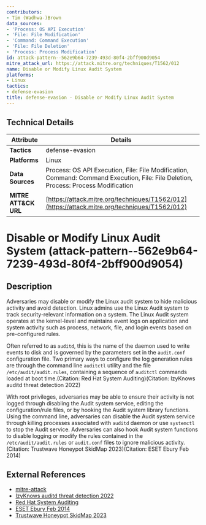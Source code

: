 ```yaml
---
contributors:
- Tim (Wadhwa-)Brown
data_sources:
- 'Process: OS API Execution'
- 'File: File Modification'
- 'Command: Command Execution'
- 'File: File Deletion'
- 'Process: Process Modification'
id: attack-pattern--562e9b64-7239-493d-80f4-2bff900d9054
mitre_attack_url: https://attack.mitre.org/techniques/T1562/012
name: Disable or Modify Linux Audit System
platforms:
- Linux
tactics:
- defense-evasion
title: defense-evasion - Disable or Modify Linux Audit System
---
```


## Technical Details

| Attribute | Details |
|-----------|----------|
| **Tactics** | defense-evasion |
| **Platforms** | Linux |
| **Data Sources** | Process: OS API Execution, File: File Modification, Command: Command Execution, File: File Deletion, Process: Process Modification |
| **MITRE ATT&CK URL** | [https://attack.mitre.org/techniques/T1562/012](https://attack.mitre.org/techniques/T1562/012) |

# Disable or Modify Linux Audit System (attack-pattern--562e9b64-7239-493d-80f4-2bff900d9054)

## Description
Adversaries may disable or modify the Linux audit system to hide malicious activity and avoid detection. Linux admins use the Linux Audit system to track security-relevant information on a system. The Linux Audit system operates at the kernel-level and maintains event logs on application and system activity such as process, network, file, and login events based on pre-configured rules.

Often referred to as `auditd`, this is the name of the daemon used to write events to disk and is governed by the parameters set in the `audit.conf` configuration file. Two primary ways to configure the log generation rules are through the command line `auditctl` utility and the file `/etc/audit/audit.rules`,  containing a sequence of `auditctl` commands loaded at boot time.(Citation: Red Hat System Auditing)(Citation: IzyKnows auditd threat detection 2022)

With root privileges, adversaries may be able to ensure their activity is not logged through disabling the Audit system service, editing the configuration/rule files, or by hooking the Audit system library functions. Using the command line, adversaries can disable the Audit system service through killing processes associated with `auditd` daemon or use `systemctl` to stop the Audit service. Adversaries can also hook Audit system functions to disable logging or modify the rules contained in the `/etc/audit/audit.rules` or `audit.conf` files to ignore malicious activity.(Citation: Trustwave Honeypot SkidMap 2023)(Citation: ESET Ebury Feb 2014)

## External References
- [mitre-attack](https://attack.mitre.org/techniques/T1562/012)
- [IzyKnows auditd threat detection 2022](https://izyknows.medium.com/linux-auditd-for-threat-detection-d06c8b941505)
- [Red Hat System Auditing](https://access.redhat.com/documentation/en-us/red_hat_enterprise_linux/6/html/security_guide/chap-system_auditing)
- [ESET Ebury Feb 2014](https://www.welivesecurity.com/2014/02/21/an-in-depth-analysis-of-linuxebury/)
- [Trustwave Honeypot SkidMap 2023](https://www.trustwave.com/en-us/resources/blogs/spiderlabs-blog/honeypot-recon-new-variant-of-skidmap-targeting-redis/)

